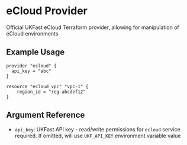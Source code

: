 # eCloud Provider

Official UKFast eCloud Terraform provider, allowing for manipulation of eCloud environments

## Example Usage

```hcl
provider "ecloud" {
  api_key = "abc"
}

resource "ecloud_vpc" "vpc-1" {
    region_id = "reg-abcdef12"
}
```

## Argument Reference

* `api_key`: UKFast API key - read/write permissions for `ecloud` service required. If omitted, will use `UKF_API_KEY` environment variable value